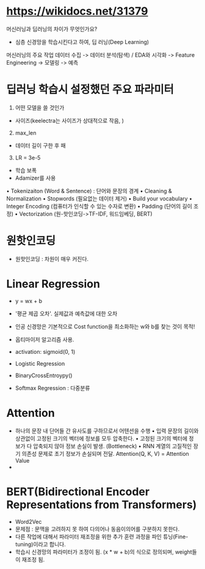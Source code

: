 # https://wikidocs.net/31379

머신러닝과 딥러닝의 차이가 무엇인가요?
- 심층 신경망을 학습시킨다고 하여, 딥 러닝(Deep Learning)

머신러닝의 주요 작업
데이터 수집 -> 데이터 분석(탐색) / EDA와 시각화 -> Feature Engineering -> 모델링 -> 예측

# 딥러닝 학습시 설정했던 주요 파라미터
1. 어떤 모델을 쓸 것인가
- 사이즈(keelectra는 사이즈가 상대적으로 작음, )

2. max_len
- 데이터 길이 구한 후 패

3. LR = 3e-5
- 학습 보폭
- Adamizer를 사용

• Tokenizaiton (Word & Sentence) : 단어와 문장의 경계
• Cleaning & Normalization
• Stopwords (필요없는 데이터 제거)
• Build your vocabulary
• Integer Encoding (컴퓨터가 인식할 수 있는 수자로 변환)
• Padding (단어의 길이 조정)
• Vectorization (원-핫인코딩->TF-IDF, 워드임베딩, BERT)

# 원핫인코딩
- 원핫인코딩 : 차원이 매우 커진다.

# Linear Regression
- y = wx + b
- '평균 제곱 오차'. 실제값과 예측값에 대한 오차
- 인공 신경망은 기본적으로 Cost function을 최소화하는 w와 b를 찾는 것이 목적!
- 옵티마이저 알고리즘 사용. 

- activation: sigmoid(0, 1)
- Logistic Regression
- BinaryCrossEntroypy()
- Softmax Regression : 다중분류

# Attention
- 하나의 문장 내 단어들 간 유사도를 구하므로서 어텐션을 수행
• 입력 문장의 길이와 상관없이 고정된 크기의 벡터에 정보를 모두 압축한다.
• 고정된 크기의 벡터에 정보가 다 압축되지 않아 정보 손실이 발생. (Bottleneck)
• RNN 계열의 고질적인 장기 의존성 문제로 초기 정보가 손실되며 전달.
Attention(Q, K, V) = Attention Value
- 

# BERT(Bidirectional Encoder Representations from Transformers)
- Word2Vec
- 문제점 : 문맥을 고려하지 못 하여 다의어나 동음이의어를 구분하지 못한다.
- 다른 작업에 대해서 파라미터 재조정을 위한 추가 훈련 과정을 파인 튜닝(Fine-tuning)이라고 합니다.
- 학습시 신경망의 파라미터가 조정이 됨. (x * w + b)의 식으로 정의되며, weight들이 재조정 됨.
